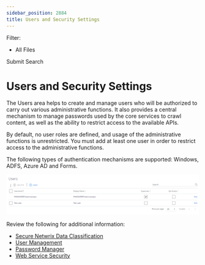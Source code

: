 ```yaml
---
sidebar_position: 2884
title: Users and Security Settings
---
```


Filter: 

* All Files

Submit Search

# Users and Security Settings

The Users  area helps to create and manage users who will be authorized to carry out various administrative functions. It also provides a central mechanism to manage passwords used by the core services to crawl content, as well as the ability to restrict access to the available APIs.

By default, no user roles are defined, and usage of the administrative functions is unrestricted. You must add at least one user in order to restrict access to the administrative functions.

The following types of authentication mechanisms are supported: Windows, ADFS, Azure AD and Forms.

[![](../../../../../static/images/DataClassification_5.7/Content/Resources/Images/Users_main_page_thumb_0_0.png)](../../Resources/Images/Users_main_page.PNG)

Review the following for additional information:

* [Secure Netwrix Data Classification](SecureNDC)
* [User Management](UserManagement)
* [Password Manager](PasswordManager)
* [Web Service Security](WebServiceSecurity)